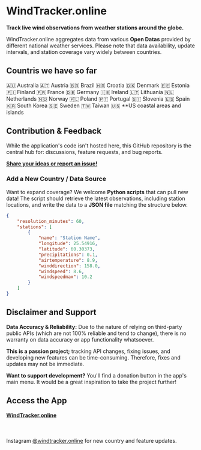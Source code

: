 # WindTracker.online

**Track live wind observations from weather stations around the globe.**

WindTracker.online aggregates data from various **Open Datas** provided by different national weather services. Please note that data availability, update intervals, and station coverage vary widely between countries.

## Countris we have so far
🇦🇺 Australia
🇦🇹 Austria
🇧🇷 Brazil
🇭🇷 Croatia
🇩🇰 Denmark
🇪🇪 Estonia
🇫🇮 Finland
🇫🇷 France
🇩🇪 Germany
🇮🇪 Ireland
🇱🇹 Lithuania
🇳🇱 Netherlands
🇳🇴 Norway
🇵🇱 Poland
🇵🇹 Portugal
🇸🇮 Slovenia
🇪🇸 Spain
🇰🇷 South Korea
🇸🇪 Sweden
🇹🇼 Taiwan
🇺🇸 **US coastal areas and islands

## Contribution & Feedback

While the application's code isn't hosted here, this GitHub repository is the central hub for: discussions, feature requests, and bug reports.

**[Share your ideas or report an issue!](https://github.com/t3brightside/windtracker.online/issues)**

### Add a New Country / Data Source

Want to expand coverage? We welcome **Python scripts** that can pull new data! The script should retrieve the latest observations, including station locations, and write the data to a **JSON file** matching the structure below.

```json
{
    "resolution_minutes": 60,
    "stations": [
        {
            "name": "Station Name",
            "longitude": 25.54916,
            "latitude": 60.30373,
            "precipitations": 0.1,
            "airtemperature": 8.9,
            "winddirection": 158.0,
            "windspeed": 8.6,
            "windspeedmax": 10.2
        }
    ]
}
```

## Disclaimer and Support

**Data Accuracy & Reliability:** Due to the nature of relying on third-party public APIs (which are not 100% reliable and tend to change), there is no warranty on data accuracy or app functionality whatsoever.

**This is a passion project;** tracking API changes, fixing issues, and developing new features can be time-consuming. Therefore, fixes and updates may not be immediate.

**Want to support development?** You'll find a donation button in the app's main menu. It would be a great inspiration to take the project further!

## Access the App
**[WindTracker.online](https://WindTracker.online)**
<br><br><br><br>
Instagram [@windtracker.online](https://www.instagram.com/windtracker.online/) for new country and feature updates. 
